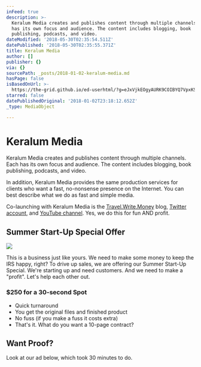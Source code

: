 ```yaml
---
inFeed: true
description: >-
  Keralum Media creates and publishes content through multiple channels. Each
  has its own focus and audience. The content includes blogging, book
  publishing, podcasts, and video.
dateModified: '2018-05-30T02:35:54.511Z'
datePublished: '2018-05-30T02:35:55.371Z'
title: Keralum Media
author: []
publisher: {}
via: {}
sourcePath: _posts/2018-01-02-keralum-media.md
hasPage: false
isBasedOnUrl: >-
  https://the-grid.github.io/ed-userhtml/?g=eJxVjkEOgyAURK9COIBYQ7VpxKSbXqAnQPiWn4KYD9W0py_RVZfzMm8yPU6kA7ANbXaKt7LmzAE-XVb83ErOEhnFXc5LugqxeP0BqlYMECsTg1jRQhRN18jLqauLu6-NkSyQ4iVr7-N2f3v_MAQwsxC_O5oKSgfaYHxhvv0Xh14cz4YfMrI4TA
starred: false
datePublishedOriginal: '2018-01-02T23:18:12.652Z'
_type: MediaObject

---
```

# Keralum Media

Keralum Media creates and publishes content through multiple channels. Each has its own focus and audience. The content includes blogging, book publishing, podcasts, and video.

In addition, Keralum Media provides the same production services for clients who want a fast, no-nonsense presence on the Internet. You can best describe what we do as fast and simple media.

Co-launching with Keralum Media is the [Travel.Write.Money][0] blog, [Twitter account][1], and [YouTube channel][2]. Yes, we do this for fun AND profit.

## Summer Start-Up Special Offer
![](https://the-grid-user-content.s3-us-west-2.amazonaws.com/785d6f18-32c1-4dd9-8ec7-ace1e667e45d.jpg)

This is a business just like yours. We need to make some money to keep the IRS happy, right? To drive up sales, we are offering our Summer Start-Up Special. We're starting up and need customers. And we need to make a "profit". Let's help each other out.

### $250 for a 30-second Spot

* Quick turnaround
* You get the original files and finished product
* No fuss (if you make a fuss it costs extra)
* That's it. What do you want a 10-page contract?

## Want Proof?

Look at our ad below, which took 30 minutes to do. 

[0]: http://Travel.Write.Money/
[1]: https://twitter.com/twm_blog "Travel.Write.Money Blog"
[2]: https://www.youtube.com/channel/UCCzY1btAqZ3G6B7uotYuVjQ "Trave.Write.Money on YouTube"